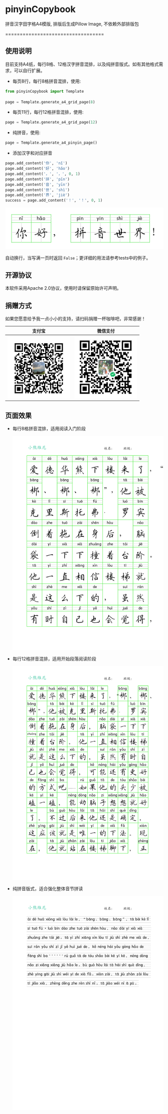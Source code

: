 # pinyinCopybook

拼音汉字田字格A4模版, 排版后生成Pillow Image, 不依赖外部排版包

==================================

## 使用说明

目前支持A4纸，每行8格、12格汉字拼音混排，以及纯拼音版式。如有其他格式需求，可以自行扩展。

* 每页8行，每行8格拼音混排，使用:

``` python
from pinyinCopybook import Template

page = Template.generate_a4_grid_page(8)
```

* 每页11行，每行12格拼音混排，使用:

``` python
page = Template.generate_a4_grid_page(12)
```

* 纯拼音，使用:

``` python
page = Template.generate_a4_pinyin_page()
```

* 添加汉字和对应拼音

``` python
page.add_content('你', 'nǐ')
page.add_content('好', 'hǎo')
page.add_content('，', '，', 0, 1)
page.add_content('拼', 'pīn')
page.add_content('音', 'yīn')
page.add_content('世', 'shì')
page.add_content('界', 'jiè')
success = page.add_content('！', '！', 0, 1)
```

<img alt="hello, pinyin world" src="doc/hello.png" />

自动换行，当写满一页时返回 ```False```；更详细的用法请参考tests中的例子。

## 开源协议

本软件采用Apache 2.0协议，使用时请保留原始许可声明。

## 捐赠方式

如果您愿意给予我一点小小的支持，请扫码捐赠一杯咖啡吧，非常感谢！

| 支付宝 | 微信支付 |
| :------: | :------: |
| <img width="200" height="200" src="doc/zfb_pay.jpg" /> | <img width="200" height="200" src="doc/wechat_pay.jpg" /> |

## 页面效果

* 每行8格拼音混排，适用阅读入门阶段

    <img alt="每行8格" src="tests/a4_big.png" />

* 每行12格拼音混排，适用开始段落阅读阶段

    <img alt="每行12格" src="tests/a4.png" />

* 纯拼音版式，适合强化整体音节拼读

    <img alt="纯拼音" src="tests/a4_pinyin.png" />
